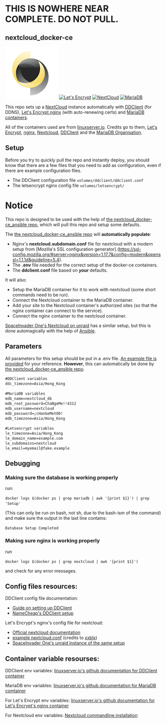 # THIS IS NOWHERE NEAR COMPLETE. DO NOT PULL.

## nextcloud_docker-ce

[![DDClient](https://raw.githubusercontent.com/linuxserver/docker-templates/master/linuxserver.io/img/ddclient-logo.png)](https://github.com/ddclient/ddclient) [![Let's Encrypt](https://letsencrypt.org/images/letsencrypt-logo-horizontal.svg)](https://letsencrypt.org/)   [![NextCloud](https://nextcloud.com/wp-content/themes/next/assets/img/common/favicon-touch.png)](https://nextcloud.com) [![MariaDB](https://mariadb.org/wp-content/uploads/2019/02/cropped-mariadb_org_rgb_r_512-1-180x180.png)](https://mariadb.org/) 

This repo sets up a [NextCloud](https://github.com/linuxserver/docker-nextcloud) instance automatically with [DDClient](https://github.com/linuxserver/docker-ddclient) (for DDNS), [Let's Encrypt nginx](https://github.com/linuxserver/docker-letsencrypt/blob/master/README.md) (with auto-renewing certs) and [MariaDB containers](https://github.com/linuxserver/docker-letsencrypt/blob/master/README.md).

All of the containers used are from [linuxserver.io](https://fleet.linuxserver.io). Credits go to them, [Let's Encrypt](https://letsencrypt.org/), [nginx](https://www.nginx.com/), [Nextcloud](https://nextcloud.com/), [DDClient](https://github.com/ddclient/ddclient) and the [MariaDB Organisation](https://mariadb.org/).

## Setup

Before you try to quickly pull the repo and instantly deploy, you should know that there are a few files that you need to add as configuration, even if there are example configuration files.

- The DDClient configuration file ``volumes/ddclient/ddclient.conf``
- The letsencrypt nginx config file ``volumes/letsencrypt/``

# Notice

This repo is designed to be used with the help of [the nextcloud_docker-ce_ansible repo](https://github.com/santiago-espinosa), which will pull this repo and setup some defaults. 

The [the nextcloud_docker-ce_ansible repo](https://github.com/santiago-espinosa) will **automatically populate**:
- Nginx's **nextcloud.subdomain.conf** file for nextcloud with a modern setup from [Mozilla's SSL configuration generator].(https://ssl-config.mozilla.org/#server=nginx&version=1.17.7&config=modern&openssl=1.1.1d&guideline=5.4).
- The **.env** file needed for the correct setup of the docker-ce containers.
- The **ddclient.conf** file based on ***your*** defaults.

It will also:
- Setup the MariaDB container for it to work with nextcloud (some short commands need to be run).
- Connect the Nextcloud container to the MariaDB container.
- Add your site to the Nextcloud container's authorized sites (so that the nginx container can connect to the service).
- Connect the nginx container to the nextcloud container.

[SpaceInvader One's Nextcloud on unraid](https://www.youtube.com/watch?v=fUPmVZ9CgtM) has a similar setup, but this is done automagically with the help of [Ansible](https://www.ansible.com/).


## Parameters

All parameters for this setup should be put in a .env file. [An example file is provided](hhttps://github.com/santiago-espinosa/nextcloud_docker-ce/blob/v0.1/example_env.NOTenv) for your reference. **However**, this can automatically be done by [the nextcloud_docker-ce_ansible repo](https://github.com/santiago-espinosa).

```
#DDClient variables
ddc_timezone=Asia/Hong_Kong

#MariaDB variables
mdb_name=nextcloud_db
mdb_root_password=ChaNgeMe!!4312
mdb_username=nextcloud
mdb_password=¡cHanGeMetO0!
mdb_timezone=Asia/Hong_Kong

#Letsencrypt variables
le_timezone=Asia/Hong_Kong
le_domain_name=example.com
le_subdomains=nextcloud
le_email=myemail@fake.example
```

## Debugging

### Making sure the database is working properly

run:

```docker logs $(docker ps | grep mariadb | awk '{print $1}') | grep 'Setup'``` 

(This can only be run on bash, not sh, due to the bash-ism of the command) and make sure the output in the last line contains:

```Database Setup Completed```

### Making sure nginx is working properly

run

```docker logs $(docker ps | grep nextcloud | awk '{print $1}')```

and check for any error messages.


## Config files resources:

DDClient config file documentation:
- [Guide on setting up DDClient](https://help.dyn.com/ddclient/)
- [NameCheap's DDClient setup](https://www.namecheap.com/support/knowledgebase/article.aspx/583/11/how-do-i-configure-ddclient)

Let's Encrypt's nginx's config file for nextcloud: 
- [Official nextcloud documentation](https://docs.nextcloud.com/server/16/admin_manual/installation/nginx.html)
- [example nextcloud.conf](https://gist.github.com/xxblx/2e213aba16c66a9ea591e04d057d61c3) (credits to [xxblx](https://gist.github.com/xxblx))
- [SpaceInvader One's unraid instance of the same setup](https://www.youtube.com/watch?v=fUPmVZ9CgtM)

## Container variable resourses:

DDClient env variables: [linuxserver.io's github documentation for DDClient container](https://github.com/linuxserver/docker-ddclient)

MariaDB env variables: [linuxserver.io's github documentation for MariaDB comtainer](https://github.com/linuxserver/docker-mariadb)

For Let's Encrypt env variables: [linuxserver.io's github documentation for Let's Encrypt's nginx container](https://github.com/linuxserver/docker-letsencrypt/blob/master/README.md)

For Nextcloud env variables: [Nextcloud commandline installation](https://docs.nextcloud.com/server/stable/admin_manual/installation/command_line_installation.html)